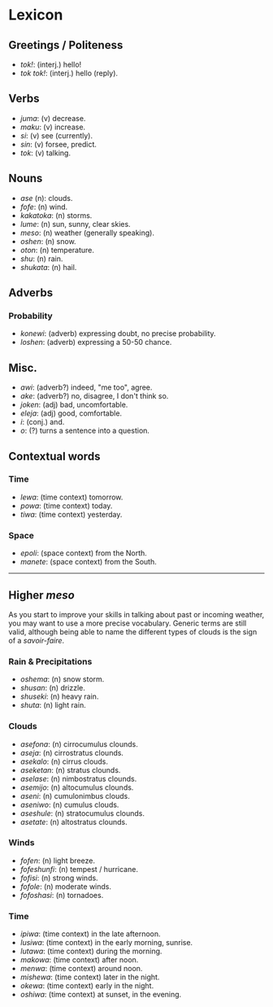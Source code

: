 # Lexicon

## Greetings / Politeness

* *tok!*: (interj.) hello!
* *tok tok!*: (interj.) hello (reply).

## Verbs

* *juma*: (v) decrease.
* *maku*: (v) increase.
* *si*: (v) see (currently).
* *sin*: (v) forsee, predict.
* *tok*: (v) talking.

## Nouns

* *ase* (n): clouds.
* *fofe*: (n) wind.
* *kakatoka*: (n) storms.
* *lume*: (n) sun, sunny, clear skies.
* *meso*: (n) weather (generally speaking).
* *oshen*: (n) snow.
* *oton*: (n) temperature.
* *shu*: (n) rain.
* *shukata*: (n) hail.

## Adverbs

### Probability

* *konewi*: (adverb) expressing doubt, no precise probability.
* *loshen*: (adverb) expressing a 50-50 chance.

## Misc.

* *awi*: (adverb?) indeed, "me too", agree.
* *ake*: (adverb?) no, disagree, I don't think so.
* *joken*: (adj) bad, uncomfortable.
* *eleja*: (adj) good, comfortable.
* *i*: (conj.) and.
* *o*: (?) turns a sentence into a question.

## Contextual words

### Time

* *lewa*: (time context) tomorrow.
* *powa*: (time context) today.
* *tiwa*: (time context) yesterday.

### Space

* *epoli*: (space context) from the North.
* *manete*: (space context) from the South.

----

## Higher *meso*

As you start to improve your skills in talking about past or incoming weather, you may want to use a more precise vocabulary. Generic terms are still valid, although being able to name the different types of clouds is the sign of a *savoir-faire*.

### Rain & Precipitations

* *oshema*: (n) snow storm.
* *shusan*: (n) drizzle.
* *shuseki*: (n) heavy rain.
* *shuta*: (n) light rain.

### Clouds

* *asefona*: (n) cirrocumulus clounds.
* *aseja*: (n) cirrostratus clounds.
* *asekalo*: (n) cirrus clouds.
* *aseketan*: (n) stratus clounds.
* *aselase*: (n) nimbostratus clounds.
* *asemijo*: (n) altocumulus clounds.
* *aseni*: (n) cumulonimbus clouds.
* *aseniwo*: (n) cumulus clouds.
* *aseshule*: (n) stratocumulus clounds.
* *asetate*: (n) altostratus clounds.

### Winds

* *fofen*: (n) light breeze.
* *fofeshunfi*: (n) tempest / hurricane.
* *fofisi*: (n) strong winds.
* *fofole*: (n) moderate winds.
* *fofoshasi*: (n) tornadoes.

### Time

* *ipiwa*: (time context) in the late afternoon.
* *lusiwa*: (time context) in the early morning, sunrise.
* *lutawa*: (time context) during the morning.
* *makowa*: (time context) after noon.
* *menwa*: (time context) around noon.
* *mishewa*: (time context) later in the night.
* *okewa*: (time context) early in the night.
* *oshiwa*: (time context) at sunset, in the evening.
